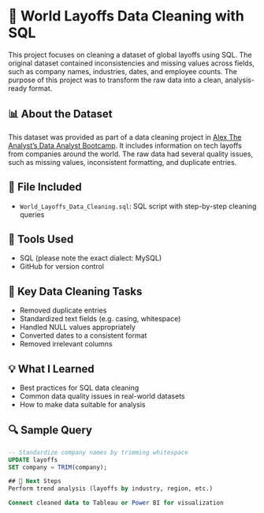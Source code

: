 # 🧹 World Layoffs Data Cleaning with SQL

This project focuses on cleaning a dataset of global layoffs using SQL. The original dataset contained inconsistencies and missing values across fields, such as company names, industries, dates, and employee counts. The purpose of this project was to transform the raw data into a clean, analysis-ready format.

## 📊 About the Dataset

This dataset was provided as part of a data cleaning project in [Alex The Analyst’s Data Analyst Bootcamp](https://www.youtube.com/@AlexTheAnalyst). It includes information on tech layoffs from companies around the world. The raw data had several quality issues, such as missing values, inconsistent formatting, and duplicate entries.


## 📄 File Included
- `World_Layoffs_Data_Cleaning.sql`: SQL script with step-by-step cleaning queries

## 🧰 Tools Used
- SQL (please note the exact dialect: MySQL)
- GitHub for version control

## 🧼 Key Data Cleaning Tasks
- Removed duplicate entries
- Standardized text fields (e.g. casing, whitespace)
- Handled NULL values appropriately
- Converted dates to a consistent format
- Removed irrelevant columns

## 💡 What I Learned
- Best practices for SQL data cleaning
- Common data quality issues in real-world datasets
- How to make data suitable for analysis

## 🔍 Sample Query
```sql
-- Standardize company names by trimming whitespace
UPDATE layoffs
SET company = TRIM(company);

## 🚀 Next Steps
Perform trend analysis (layoffs by industry, region, etc.)

Connect cleaned data to Tableau or Power BI for visualization

